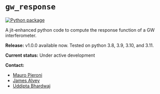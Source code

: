 # `gw_response`

[![Python package](https://github.com/Mauropieroni/GW_response/actions/workflows/python-package.yml/badge.svg)](https://github.com/Mauropieroni/GW_response/actions/workflows/python-package.yml)

A jit-enhanced python code to compute the response function of a GW interferometer.

**Release:** v1.0.0 available now. Tested on python 3.8, 3.9, 3.10, and 3.11.

**Current status:** Under active development

**Contact:** 
- [Mauro Pieroni](mailto:mauro.pieroni@cern.ch)
- [James Alvey](mailto:j.b.g.alvey@uva.nl)
- [Uddipta Bhardwaj](u.bhardwaj@uva.nl)
